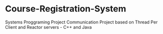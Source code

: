 # Course-Registration-System
Systems Proggraming Project
Communication Project based on Thread Per Client and Reactor servers - C++ and Java
